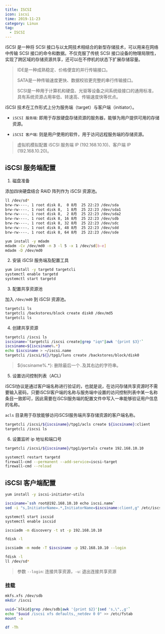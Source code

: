 ```yaml
---
title: ISCSI
icon: iscsi
time: 2019-11-23
category: Linux
tag:
  - ISCSI
---
```


iSCSI 是一种将 SCSI 接口与以太网技术相结合的新型存储技术，可以用来在网络中传输 SCSI 接口的命令和数据。不仅克服了传统 SCSI 接口设备的物理局限性，实现了跨区域的存储资源共享，还可以在不停机的状态下扩展存储容量。

> IDE是一种成熟稳定、价格便宜的并行传输接口。
>
> SATA是一种传输速度更快、数据校验更完整的串行传输接口。
>
> SCSI是一种用于计算机和硬盘、光驱等设备之间系统级接口的通用标准，具有系统资源占用率低、转速高、传输速度快等优点。

iSCSI 技术在工作形式上分为服务端（target）与客户端（initiator）。

- `iSCSI 服务端`: 即用于存放硬盘存储资源的服务器，能够为用户提供可用的存储资源。

- `iSCSI 客户端`: 则是用户使用的软件，用于访问远程服务端的存储资源。

> 虚拟机模拟配置 iSCSI 服务端 IP (192.168.10.10)、客户端 IP (192.168.10.20)。

## iSCSI 服务端配置

1. 磁盘准备

添加四块硬盘结合 RAID 阵列作为 iSCSI 资源池。

```bash
ll /dev/sd*
brw-rw----. 1 root disk 8,  0 8月  25 22:23 /dev/sda
brw-rw----. 1 root disk 8,  1 8月  25 22:23 /dev/sda1
brw-rw----. 1 root disk 8,  2 8月  25 22:23 /dev/sda2
brw-rw----. 1 root disk 8, 16 8月  25 22:23 /dev/sdb
brw-rw----. 1 root disk 8, 32 8月  25 22:23 /dev/sdc
brw-rw----. 1 root disk 8, 48 8月  25 22:23 /dev/sdd
brw-rw----. 1 root disk 8, 64 8月  25 22:23 /dev/sde

yum install -y mdadm
mdadm -Cv /dev/md0 -n 3 -l 5 -x 1 /dev/sd[b-e]
mdadm -D /dev/md0
```

2. 安装 iSCSI 服务端及配置工具

```bash
yum install -y targetd targetcli
systemctl enable targetd
systemctl start targetd
```

3. 配置共享资源池

加入 `/dev/md0` 到 iSCSI 资源池。

```bash
targetcli ls
targetcli /backstores/block create disk0 /dev/md5
targetcli ls
```

4. 创建共享资源

```bash
targetcli /iscsi ls
iscsiname=`targetcli /iscsi create|grep "iqn"|awk '{print $3}'`
iscsiname=${iscsiname%.*}
echo $iscsiname > ~/iscsi.name
targetcli /iscsi/${}/tpg1/luns create /backstores/block/disk0
```

> ${iscsiname%.*}: 删除最后一个`.`及其右边的字符串。

5. 设置访问控制列表（ACL)

iSCSI协议是通过客户端名称进行验证的，也就是说，在访问存储共享资源时不需要输入密码，只要iSCSI客户端的名称与服务端中设置的访问控制列表中某一名称条目一致即可，因此需要在iSCSI服务端的配置文件中写入一串能够验证用户信息的名称。

`acls` 目录用于存放能够访问iSCSI服务端共享存储资源的客户端名称。

```bash
targetcli /iscsi/${iscsiname}/tpg1/acls create ${iscsiname}:client
targetcli /iscsi ls
```

6. 设置监听 ip 地址和端口号

```bash
targetcli /iscsi/${iscsiname}/tpg1/portals create 192.168.10.10

systemctl restart targetd
firewall-cmd --permanent --add-service=iscsi-target
firewall-cmd --reload
```

## iSCSI 客户端配置

```bash
yum install -y iscsi-initiator-utils

iscsiname=`ssh root@192.168.10.10 echo iscsi.name`
sed -i "s,InitiatorName=.*,InitiatorName=$iscsiname:client,g" /etc/iscsi/initiatorname.iscsi

systemctl start iscsid
systemctl enable iscsid

iscsiadm -m discovery -t st -p 192.168.10.10

fdisk -l

iscsiadm -m node -T $iscsiname -p 192.168.10.10 --login

fdisk -l
ll /dev/sd*
```

> 参数 `--login`: 连接共享资源，`-u`: 退出连接共享资源

### 挂载

```bash
mkfs.xfs /dev/sdb
mkdir /iscsi

uuid=`blkid|grep /dev/sdb|awk '{print $2}'|sed 's,\",,g'`
echo "$uuid /iscsi xfs defaults,_netdev 0 0" >> /etc/fstab
mount -a

df -Th
```
